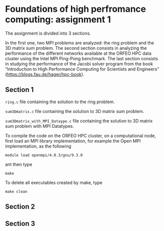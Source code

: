 # Foundations of high perfromance computing: assignment 1

The assignment is divided into 3 sections. 

In the first one, two MPI problems are analyzed: the ring problem and the 3D matrix sum problem. The second section consists in analyzing the performance of the different networks available at the ORFEO HPC data cluster using the Intel MPI Ping-Pong benchmark. The last section consists in studying the performance of the Jacobi solver program from the book “Introduction to High Performance Computing for Scientists and Engineers” (https://blogs.fau.de/hager/hpc-book).


## Section 1

`ring.c` file containing the solution to the ring problem.

`sum3Dmatrix.c` file containing the solution to 3D matrix sum problem.

`sum3Dmatrix_with_MPI_Dataype.c` file containing the solution to 3D matrix sum problem with MPI Datatypes.

To compile the code on the ORFEO HPC cluster, on a computational node, first load an MPI library implementation, for example the Open MPI implementation, as the following
```
module load openmpi/4.0.3/gnu/9.3.0
```
ant then type
```
make
```

To delete all executables created by make, type
```
make clean
```


## Section 2

## Section 3
